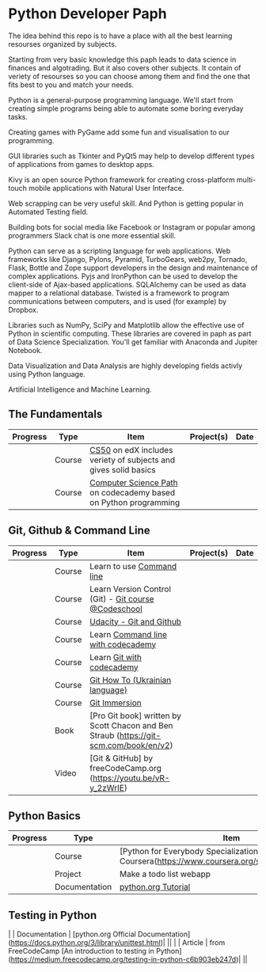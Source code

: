 # Python Developer Paph

The idea behind this repo is to have a place with all the best learning resourses organized by subjects.

Starting from very basic knowledge this paph leads to data science in finances and algotrading. But it also covers other subjects. It contain of veriety of resourses so you can choose among them and find the one that fits best to you and match your needs. 

Python is a general-purpose programming language. We'll start from creating simple programs being able to automate some boring everyday tasks. 

Creating games with PyGame add some fun and visualisation to our programming.

GUI libraries such as Tkinter and PyQt5 may help to develop different types of applications from games to desktop apps. 

Kivy is an open source Python framework for creating cross-platform multi-touch mobile applications with Natural User Interface.

Web scrapping can be very useful skill. And Python is getting popular in Automated Testing field.

Building bots for social media like Facebook or Instagram or popular among programmers Slack chat is one more essential skill.

Python can serve as a scripting language for web applications.  Web frameworks like Django, Pylons, Pyramid, TurboGears, web2py, Tornado, Flask, Bottle and Zope support developers in the design and maintenance of complex applications. Pyjs and IronPython can be used to develop the client-side of Ajax-based applications. SQLAlchemy can be used as data mapper to a relational database. Twisted is a framework to program communications between computers, and is used (for example) by Dropbox.

Libraries such as NumPy, SciPy and Matplotlib allow the effective use of Python in scientific computing. These libraries are covered in paph as part of Data Science Specialization. You'll get familiar with Anaconda and Jupiter Notebook.

Data Visualization and Data Analysis are highly developing fields activly using Python language.

Artificial Intelligence and Machine Learning.

## The Fundamentals

| Progress | Type | Item | Project(s) | Date |
| :------: | ------ | ------ | ------------ | :-------: |
|  | Course | [CS50](https://courses.edx.org/courses/course-v1%3AHarvardX%2BCS50%2BX/)  on edX includes veriety of subjects and gives solid basics |  ||
|  | Course | [Computer Science Path](https://courses.edx.org/courses/course-v1%3AHarvardX%2BCS50%2BX/)  on codecademy based on Python programming |  ||

## Git, Github & Command Line
| Progress | Type | Item | Project(s) | Date |
| :------: | ------ | ------ | ------------ | :-------: |
| | Course | Learn to use [Command line](https://commandlinepoweruser.com/)|  ||
| | Course | Learn Version Control (Git) - [Git course @Codeschool](https://try.github.io/levels/1/challenges/1) |   |    |
| | Course | [Udacity - Git and Github](https://in.udacity.com/course/how-to-use-git-and-github--ud775) |   |    |
| | Course | Learn [Command line with codecademy](https://www.codecademy.com/learn/learn-the-command-line)|  ||
| | Course | Learn [Git with codecademy](https://www.codecademy.com/learn/learn-git)|  ||
| | Course | [Git How To (Ukrainian language)](https://githowto.com/uk)|  ||
| | Course | [Git Immersion](http://gitimmersion.com/)|  ||
| | Book | [Pro Git book] written by Scott Chacon and Ben Straub (https://git-scm.com/book/en/v2) |  || 
| | Video | [Git & GitHub] by freeCodeCamp.org (https://youtu.be/vR-y_2zWrIE) |  ||


## Python Basics
| Progress | Type | Item | Project(s) | Date |
| :------: | ------ | ------ | ------------ | :-------: |
| | Course | [Python for Everybody Specialization] Coursera(https://www.coursera.org/specializations/python)|  ||
| | Project | Make a todo list webapp |   |    |
| | Documentation | [python.org Tutorial](https://docs.python.org/3/tutorial/index.html) |   |    |

## Testing in Python
| | Documentation | [python.org Official Documentation] (https://docs.python.org/3/library/unittest.html)|  ||
| | Article | from FreeCodeCamp [An introduction to testing in Python] (https://medium.freecodecamp.org/testing-in-python-c6b903eb247d)|  || 
